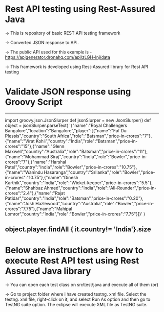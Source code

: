 # Rest API testing using Rest-Assured Java
-> This is repository of basic REST API testing framework 

-> Converted JSON response to API.

-> The public API used for this example is - https://apigenerator.dronahq.com/api/zLGH-lnj/data

-> This framework is developed using Rest-Assured library for Rest API testing

# Validate JSON response using Groovy Script 
-----------------------------------------------------------------------------
import groovy.json.JsonSlurper
def jsonSlurper = new JsonSlurper()
    def object = jsonSlurper.parseText(
          '{"name":"Royal Challengers Bangalore","location":"Bangalore","player":[{"name":"Faf Du Plessis","country":"South Africa","role":"Batsman","price-in-crores":"7"},{"name":"Virat Kohli","country":"India","role":"Batsman","price-in-crores":"15"},{"name":"Glenn Maxwell","country":"Australia","role":"Batsman","price-in-crores":"11"},{"name":"Mohammad Siraj","country":"India","role":"Bowler","price-in-crores":"7"},{"name":"Harshal Patel","country":"India","role":"Bowler","price-in-crores":"10.75"},{"name":"Wanindu Hasaranga","country":"Srilanka","role":"Bowler","price-in-crores":"10.75"},{"name":"Dinesh Karthik","country":"India","role":"Wicket-keeper","price-in-crores":"5.5"},{"name":"Shahbaz Ahmed","country":"India","role":"All-Rounder","price-in-crores":"2.4"},{"name":"Rajat Patidar","country":"India","role":"Batsman","price-in-crores":"0.20"},{"name":"Josh Hazlewood","country":"Australia","role":"Bowler","price-in-crores":"7.75"},{"name":"Mahipal Lomror","country":"India","role":"Bowler","price-in-crores":"7.75"}]}'
)

object.player.findAll { it.country!= 'India'}.size
------------------------------------------------------------------------------

# Below are instructions are how to execute Rest API test using Rest Assured Java library
-> You can open each test class on src\test\java and execute all of them (or)

-> Go to project folder where i have created testng. xml file.
   Select the testng. xml file, right-click on it, and select Run As option and then go to TestNG suite option.
   The eclipse will execute XML file as TestNG suite.
